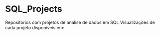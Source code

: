 # SQL_Projects
Repositórios com projetos de análise de dados em SQL
Visualizações de cada projeto disponíveis em: 
